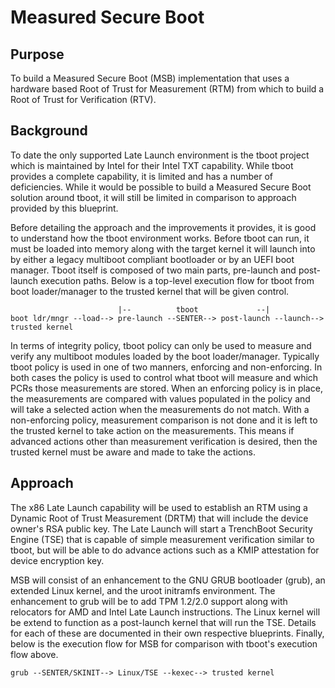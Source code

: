 # Measured Secure Boot

## Purpose

To build a Measured Secure Boot (MSB) implementation that uses a hardware based
Root of Trust for Measurement (RTM) from which to build a Root of Trust for
Verification (RTV).

## Background

To date the only supported Late Launch environment is the tboot project which
is maintained by Intel for their Intel TXT capability. While tboot provides a
complete capability, it is limited and has a number of deficiencies. While it
would be possible to build a Measured Secure Boot solution around tboot, it
will still be limited in comparison to approach provided by this blueprint.

Before detailing the approach and the improvements it provides, it is good to
understand how the tboot environment works. Before tboot can run, it must be
loaded into memory along with the target kernel it will launch into by either a
legacy multiboot compliant bootloader or by an UEFI boot manager. Tboot itself
is composed of two main parts, pre-launch and post-launch execution paths. Below
is a top-level execution flow for tboot from boot loader/manager to the trusted
kernel that will be given control.

```text
                        |--          tboot             --|
boot ldr/mngr --load--> pre-launch --SENTER--> post-launch --launch--> trusted kernel
```

In terms of integrity policy, tboot policy can only be used to measure and
verify any multiboot modules loaded by the boot loader/manager. Typically tboot
policy is used in one of two manners, enforcing and non-enforcing. In both
cases the policy is used to control what tboot will measure and which PCRs
those measurements are stored. When an enforcing policy is in place, the
measurements are compared with values populated in the policy and will take
a selected action when the measurements do not match. With a non-enforcing
policy, measurement comparison is not done and it is left to the trusted
kernel to take action on the measurements. This means if advanced actions other
than measurement verification is desired, then the trusted kernel must be aware
and made to take the actions.

## Approach

The x86 Late Launch capability will be used to establish an RTM using a Dynamic
Root of Trust Measurement (DRTM) that will include the device owner's RSA
public key. The Late Launch will start a TrenchBoot Security Engine (TSE) that
is capable of simple measurement verification similar to tboot, but will be
able to do advance actions such as a KMIP attestation for device encryption
key.

MSB will consist of an enhancement to the GNU GRUB bootloader (grub), an
extended Linux kernel, and the uroot initramfs environment. The enhancement to
grub will be to add TPM 1.2/2.0 support along with relocators for AMD and Intel
Late Launch instructions. The Linux kernel will be extend to function as a
post-launch kernel that will run the TSE. Details for each of these are
documented in their own respective blueprints. Finally, below is the execution
flow for MSB for comparison with tboot's execution flow above.

```text
grub --SENTER/SKINIT--> Linux/TSE --kexec--> trusted kernel
```
